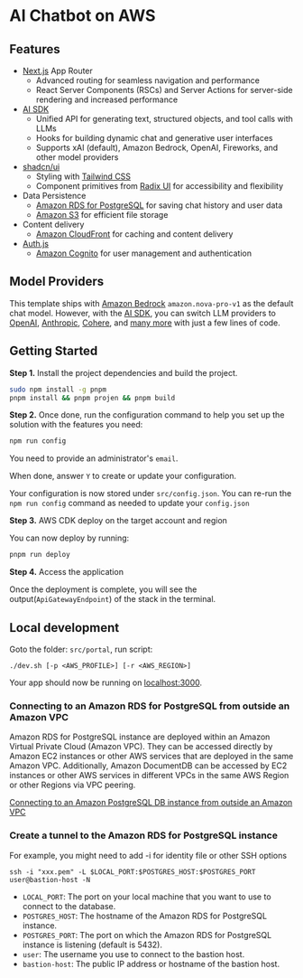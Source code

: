 # AI Chatbot on AWS

## Features

- [Next.js](https://nextjs.org) App Router
  - Advanced routing for seamless navigation and performance
  - React Server Components (RSCs) and Server Actions for server-side rendering and increased performance
- [AI SDK](https://sdk.vercel.ai/docs)
  - Unified API for generating text, structured objects, and tool calls with LLMs
  - Hooks for building dynamic chat and generative user interfaces
  - Supports xAI (default), Amazon Bedrock, OpenAI, Fireworks, and other model providers
- [shadcn/ui](https://ui.shadcn.com)
  - Styling with [Tailwind CSS](https://tailwindcss.com)
  - Component primitives from [Radix UI](https://radix-ui.com) for accessibility and flexibility
- Data Persistence
  - [Amazon RDS for PostgreSQL](https://docs.aws.amazon.com/AmazonRDS/latest/UserGuide/CHAP_PostgreSQL.html) for saving chat history and user data
  - [Amazon S3](https://docs.aws.amazon.com/AmazonS3/latest/userguide/Welcome.html) for efficient file storage
- Content delivery
  - [Amazon CloudFront](https://docs.aws.amazon.com/cloudfront/) for caching and content delivery
- [Auth.js](https://authjs.dev)
  - [Amazon Cognito](https://docs.aws.amazon.com/cognito/) for user management and authentication

## Model Providers

This template ships with [Amazon Bedrock](https://docs.aws.amazon.com/bedrock/) `amazon.nova-pro-v1` as the default chat model. However, with the [AI SDK](https://sdk.vercel.ai/docs), you can switch LLM providers to [OpenAI](https://openai.com), [Anthropic](https://anthropic.com), [Cohere](https://cohere.com/), and [many more](https://sdk.vercel.ai/providers/ai-sdk-providers) with just a few lines of code.

## Getting Started

**Step 1.** Install the project dependencies and build the project.

```bash
sudo npm install -g pnpm
pnpm install && pnpm projen && pnpm build
```

**Step 2.** Once done, run the configuration command to help you set up the solution with the features you need:

```bash
npm run config
```

You need to provide an administrator's `email`.

When done, answer `Y` to create or update your configuration.

Your configuration is now stored under `src/config.json`. You can re-run the `npm run config` command as needed to update your `config.json`

**Step 3.** AWS CDK deploy on the target account and region

You can now deploy by running:

```bash
pnpm run deploy
```

**Step 4.** Access the application

Once the deployment is complete, you will see the output(`ApiGatewayEndpoint`) of the stack in the terminal. 

## Local development

Goto the folder: `src/portal`, run script:

```shell
./dev.sh [-p <AWS_PROFILE>] [-r <AWS_REGION>]
```

Your app should now be running on [localhost:3000](http://localhost:3000).


### Connecting to an Amazon RDS for PostgreSQL from outside an Amazon VPC

Amazon RDS for PostgreSQL instance are deployed within an Amazon Virtual Private Cloud (Amazon VPC). They can be accessed directly by Amazon EC2 instances or other AWS services that are deployed in the same Amazon VPC. Additionally, Amazon DocumentDB can be accessed by EC2 instances or other AWS services in different VPCs in the same AWS Region or other Regions via VPC peering.

[Connecting to an Amazon PostgreSQL DB instance from outside an Amazon VPC](https://docs.aws.amazon.com/AmazonRDS/latest/UserGuide/CHAP_GettingStarted.CreatingConnecting.PostgreSQL.html#CHAP_GettingStarted.Connecting.PostgreSQL)

### Create a tunnel to the Amazon RDS for PostgreSQL instance

For example, you might need to add -i for identity file or other SSH options

```
ssh -i "xxx.pem" -L $LOCAL_PORT:$POSTGRES_HOST:$POSTGRES_PORT user@bastion-host -N
```

- `LOCAL_PORT`: The port on your local machine that you want to use to connect to the database.
- `POSTGRES_HOST`: The hostname of the Amazon RDS for PostgreSQL instance.
- `POSTGRES_PORT`: The port on which the Amazon RDS for PostgreSQL instance is listening (default is 5432).
- `user`: The username you use to connect to the bastion host.
- `bastion-host`: The public IP address or hostname of the bastion host.

